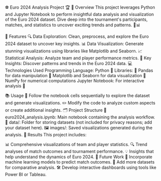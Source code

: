 ⚽ Euro 2024 Analysis Project 🏆
🌟 Overview
This project leverages Python and Jupyter Notebook to perform insightful data analysis and visualization of the Euro 2024 dataset. Dive deep into the tournament's participants, matches, and statistics to uncover exciting trends and patterns. 🧐📊

🚀 Features
🔍 Data Exploration: Clean, preprocess, and explore the Euro 2024 dataset to uncover key insights.
📊 Data Visualization: Generate stunning visualizations using libraries like Matplotlib and Seaborn.
📈 Statistical Analysis: Analyze team and player performance metrics.
🎯 Key Insights: Discover patterns and trends in the Euro 2024 data.
💻 Technologies Used
Programming Language: Python 🐍
Libraries:
📂 Pandas for data manipulation
🎨 Matplotlib and Seaborn for data visualization
🔢 NumPy for numerical computations
Jupyter Notebook: For interactive analysis 📓

📚 Usage
🚶 Follow the notebook cells sequentially to explore the dataset and generate visualizations.
✏️ Modify the code to analyze custom aspects or create additional insights.
🗂️ Project Structure
📘 euro2024_analysis.ipynb: Main notebook containing the analysis workflow.
📂 data/: Folder for storing datasets (not included for privacy reasons; add your dataset here).
🖼️ images/: Saved visualizations generated during the analysis.
🎉 Results
This project includes:

📊 Comprehensive visualizations of team and player statistics.
🔍 Trend analyses of match outcomes and tournament performance.
💡 Insights that help understand the dynamics of Euro 2024.
🌱 Future Work
🤖 Incorporate machine learning models to predict match outcomes.
🔗 Add more datasets for comparative analysis.
🛠️ Develop interactive dashboards using tools like Power BI or Tableau.


